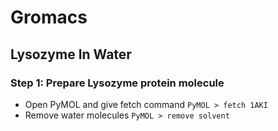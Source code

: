 # Gromacs

## Lysozyme In Water

### Step 1: Prepare Lysozyme protein molecule
- Open PyMOL and give fetch command
  `PyMOL > fetch 1AKI`
- Remove water molecules
  `PyMOL > remove solvent`
  
